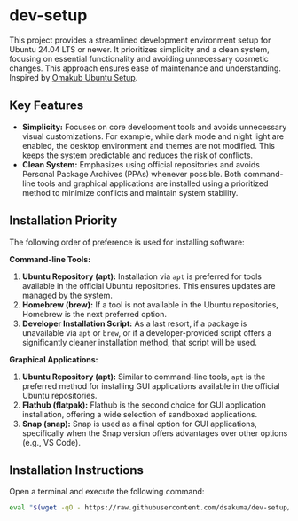 # dev-setup

This project provides a streamlined development environment setup for Ubuntu 24.04 LTS or newer.  It prioritizes simplicity and a clean system, focusing on essential functionality and avoiding unnecessary cosmetic changes.  This approach ensures ease of maintenance and understanding. Inspired by [Omakub Ubuntu Setup](https://github.com/basecamp/omakub).

## Key Features

* **Simplicity:**  Focuses on core development tools and avoids unnecessary visual customizations.  For example, while dark mode and night light are enabled, the desktop environment and themes are not modified. This keeps the system predictable and reduces the risk of conflicts.
* **Clean System:**  Emphasizes using official repositories and avoids Personal Package Archives (PPAs) whenever possible.  Both command-line tools and graphical applications are installed using a prioritized method to minimize conflicts and maintain system stability.

## Installation Priority

The following order of preference is used for installing software:

**Command-line Tools:**

1. **Ubuntu Repository (apt):**  Installation via `apt` is preferred for tools available in the official Ubuntu repositories. This ensures updates are managed by the system.
2. **Homebrew (brew):**  If a tool is not available in the Ubuntu repositories, Homebrew is the next preferred option.
3. **Developer Installation Script:**  As a last resort, if a package is unavailable via `apt` or `brew`, or if a developer-provided script offers a significantly cleaner installation method, that script will be used.

**Graphical Applications:**

1. **Ubuntu Repository (apt):**  Similar to command-line tools, `apt` is the preferred method for installing GUI applications available in the official Ubuntu repositories.
2. **Flathub (flatpak):**  Flathub is the second choice for GUI application installation, offering a wide selection of sandboxed applications.
3. **Snap (snap):**  Snap is used as a final option for GUI applications, specifically when the Snap version offers advantages over other options (e.g., VS Code).

## Installation Instructions

Open a terminal and execute the following command:

```bash
eval "$(wget -qO - https://raw.githubusercontent.com/dsakuma/dev-setup/main/boot.sh)"
